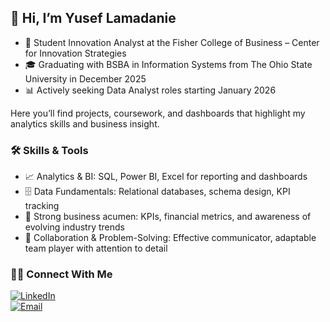## 👋 Hi, I’m Yusef Lamadanie  

- 💼 Student Innovation Analyst at the Fisher College of Business – Center for Innovation Strategies  
- 🎓 Graduating with BSBA in Information Systems from The Ohio State University in December 2025
- 📊 Actively seeking Data Analyst roles starting January 2026

Here you’ll find projects, coursework, and dashboards that highlight my analytics skills and business insight.

### 🛠️ Skills & Tools  
- 📈 Analytics & BI: SQL, Power BI, Excel for reporting and dashboards  
- 🗄️ Data Fundamentals: Relational databases, schema design, KPI tracking  
- 💼 Strong business acumen: KPIs, financial metrics, and awareness of evolving industry trends  
- 🤝 Collaboration & Problem-Solving: Effective communicator, adaptable team player with attention to detail  

### 👋🏻 Connect With Me  
[![LinkedIn](https://img.shields.io/badge/LinkedIn-0e76a8?style=for-the-badge&logo=linkedin&logoColor=white)](https://www.linkedin.com/in/yusef-lamadanie/)  
[![Email](https://img.shields.io/badge/Email-lamadanie@hotmail.com-0078D4?style=for-the-badge&logo=microsoft-outlook&logoColor=white)](mailto:lamadanie@hotmail.com)  
